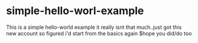 # simple-hello-worl-example
This is a simple hello-world example
it really isnt that much..just got this new account so figured i'd start from the basics again
$hope you did/do too
